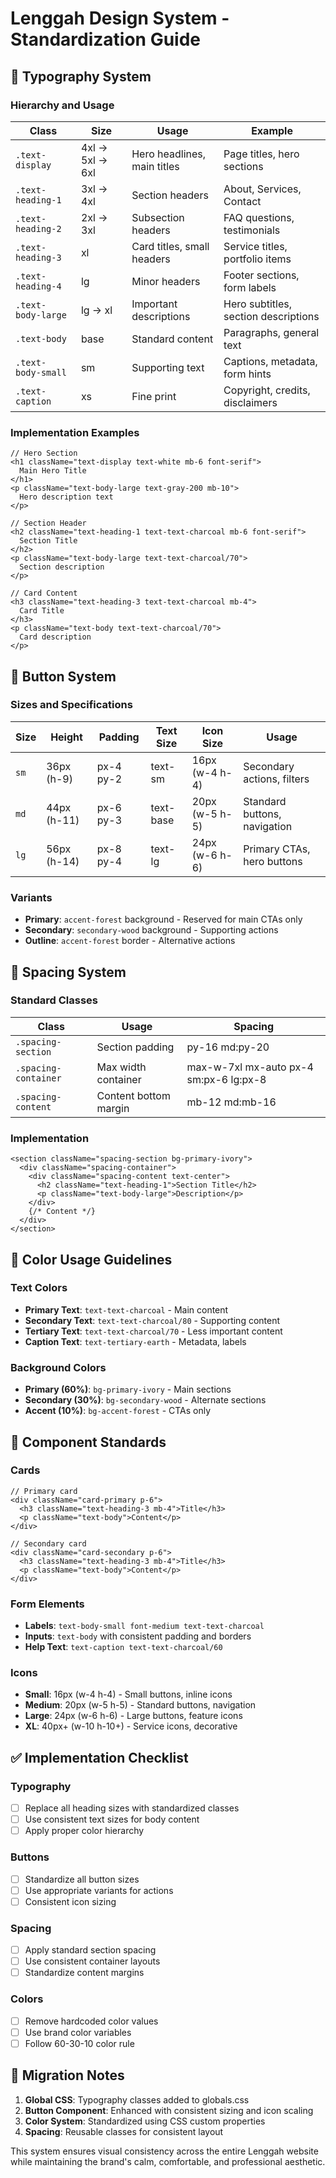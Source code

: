 # Lenggah Design System - Standardization Guide

## 🎨 Typography System

### Hierarchy and Usage

| Class              | Size            | Usage                       | Example                              |
| ------------------ | --------------- | --------------------------- | ------------------------------------ |
| `.text-display`    | 4xl → 5xl → 6xl | Hero headlines, main titles | Page titles, hero sections           |
| `.text-heading-1`  | 3xl → 4xl       | Section headers             | About, Services, Contact             |
| `.text-heading-2`  | 2xl → 3xl       | Subsection headers          | FAQ questions, testimonials          |
| `.text-heading-3`  | xl              | Card titles, small headers  | Service titles, portfolio items      |
| `.text-heading-4`  | lg              | Minor headers               | Footer sections, form labels         |
| `.text-body-large` | lg → xl         | Important descriptions      | Hero subtitles, section descriptions |
| `.text-body`       | base            | Standard content            | Paragraphs, general text             |
| `.text-body-small` | sm              | Supporting text             | Captions, metadata, form hints       |
| `.text-caption`    | xs              | Fine print                  | Copyright, credits, disclaimers      |

### Implementation Examples

```tsx
// Hero Section
<h1 className="text-display text-white mb-6 font-serif">
  Main Hero Title
</h1>
<p className="text-body-large text-gray-200 mb-10">
  Hero description text
</p>

// Section Header
<h2 className="text-heading-1 text-text-charcoal mb-6 font-serif">
  Section Title
</h2>
<p className="text-body-large text-text-charcoal/70">
  Section description
</p>

// Card Content
<h3 className="text-heading-3 text-text-charcoal mb-4">
  Card Title
</h3>
<p className="text-body text-text-charcoal/70">
  Card description
</p>
```

## 🔘 Button System

### Sizes and Specifications

| Size | Height      | Padding   | Text Size | Icon Size      | Usage                        |
| ---- | ----------- | --------- | --------- | -------------- | ---------------------------- |
| `sm` | 36px (h-9)  | px-4 py-2 | text-sm   | 16px (w-4 h-4) | Secondary actions, filters   |
| `md` | 44px (h-11) | px-6 py-3 | text-base | 20px (w-5 h-5) | Standard buttons, navigation |
| `lg` | 56px (h-14) | px-8 py-4 | text-lg   | 24px (w-6 h-6) | Primary CTAs, hero buttons   |

### Variants

- **Primary**: `accent-forest` background - Reserved for main CTAs only
- **Secondary**: `secondary-wood` background - Supporting actions
- **Outline**: `accent-forest` border - Alternative actions

## 📐 Spacing System

### Standard Classes

| Class                | Usage                 | Spacing                                |
| -------------------- | --------------------- | -------------------------------------- |
| `.spacing-section`   | Section padding       | py-16 md:py-20                         |
| `.spacing-container` | Max width container   | max-w-7xl mx-auto px-4 sm:px-6 lg:px-8 |
| `.spacing-content`   | Content bottom margin | mb-12 md:mb-16                         |

### Implementation

```tsx
<section className="spacing-section bg-primary-ivory">
  <div className="spacing-container">
    <div className="spacing-content text-center">
      <h2 className="text-heading-1">Section Title</h2>
      <p className="text-body-large">Description</p>
    </div>
    {/* Content */}
  </div>
</section>
```

## 🎯 Color Usage Guidelines

### Text Colors

- **Primary Text**: `text-text-charcoal` - Main content
- **Secondary Text**: `text-text-charcoal/80` - Supporting content
- **Tertiary Text**: `text-text-charcoal/70` - Less important content
- **Caption Text**: `text-tertiary-earth` - Metadata, labels

### Background Colors

- **Primary (60%)**: `bg-primary-ivory` - Main sections
- **Secondary (30%)**: `bg-secondary-wood` - Alternate sections
- **Accent (10%)**: `bg-accent-forest` - CTAs only

## 📱 Component Standards

### Cards

```tsx
// Primary card
<div className="card-primary p-6">
  <h3 className="text-heading-3 mb-4">Title</h3>
  <p className="text-body">Content</p>
</div>

// Secondary card
<div className="card-secondary p-6">
  <h3 className="text-heading-3 mb-4">Title</h3>
  <p className="text-body">Content</p>
</div>
```

### Form Elements

- **Labels**: `text-body-small font-medium text-text-charcoal`
- **Inputs**: `text-body` with consistent padding and borders
- **Help Text**: `text-caption text-text-charcoal/60`

### Icons

- **Small**: 16px (w-4 h-4) - Small buttons, inline icons
- **Medium**: 20px (w-5 h-5) - Standard buttons, navigation
- **Large**: 24px (w-6 h-6) - Large buttons, feature icons
- **XL**: 40px+ (w-10 h-10+) - Service icons, decorative

## ✅ Implementation Checklist

### Typography

- [ ] Replace all heading sizes with standardized classes
- [ ] Use consistent text sizes for body content
- [ ] Apply proper color hierarchy

### Buttons

- [ ] Standardize all button sizes
- [ ] Use appropriate variants for actions
- [ ] Consistent icon sizing

### Spacing

- [ ] Apply standard section spacing
- [ ] Use consistent container layouts
- [ ] Standardize content margins

### Colors

- [ ] Remove hardcoded color values
- [ ] Use brand color variables
- [ ] Follow 60-30-10 color rule

## 🔧 Migration Notes

1. **Global CSS**: Typography classes added to globals.css
2. **Button Component**: Enhanced with consistent sizing and icon scaling
3. **Color System**: Standardized using CSS custom properties
4. **Spacing**: Reusable classes for consistent layout

This system ensures visual consistency across the entire Lenggah website while maintaining the brand's calm, comfortable, and professional aesthetic.
